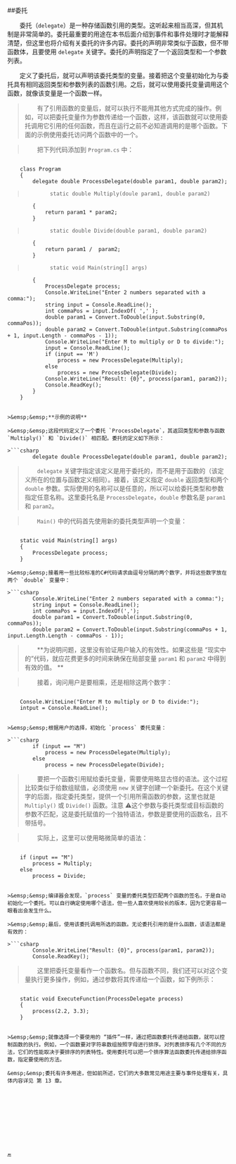 ##委托

&emsp;&emsp;委托（`delegate`）是一种存储函数引用的类型。这听起来相当高深，但其机制是非常简单的。委托最重要的用途在本书后面介绍到事件和事件处理时才能解释清楚，但这里也将介绍有关委托的许多内容。委托的声明非常类似于函数，但不带函数体，且要使用 `delegate` 关键字。委托的声明指定了一个返回类型和一个参数列表。

&emsp;&emsp;定义了委托后，就可以声明该委托类型的变量。接着把这个变量初始化为与委托具有相同返回类型和参数列表的函数引用。之后，就可以使用委托变量调用这个函数，就像该变量是一个函数一样。

>&emsp;&emsp;有了引用函数的变量后，就可以执行不能用其他方式完成的操作。例如，可以把委托变量作为参数传递给一个函数，这样，该函数就可以使用委托调用它引用的任何函数，而且在运行之前不必知道调用的是哪个函数。下面的示例使用委托访问两个函数中的一个。

>&emsp;&emsp;把下列代码添加到 `Program.cs` 中：

>```csharp
        class Program
        {
            delegate double ProcessDelegate(double param1, double param2);

>             static double Multiply(doule param1, double param2)
            {
                return param1 * param2;
            }

>             static double Divide(double param1, double param2)
            {
                return param1 /  param2;
            }

>             static void Main(string[] args)
            {
                ProcessDelegate process;
                Console.WriteLine("Enter 2 numbers separated with a comma:");
                string input = Console.ReadLine();
                int commaPos = input.IndexOf( ',' );
                double param1 = Convert.ToDouble(input.Substring(0, commaPos));
                double param2 = Convert.ToDouble(intput.Substring(commaPos + 1, input.Length - commaPos - 1));
                Console.WriteLine("Enter M to multiply or D to divide:");
                input = Console.ReadLine();
                if (input == 'M')
                    process = new ProcessDelegate(Multiply);
                else
                    process = new ProcessDelegate(Divide);
                Console.WriteLine("Result: {0}", process(param1, param2));
                Console.ReadKey();
            }
        }
```

>&emsp;&emsp;**示例的说明**

>&emsp;&emsp;这段代码定义了一个委托 `ProcessDelegate`，其返回类型和参数与函数 `Multiply()` 和 `Divide()` 相匹配。委托的定义如下所示：

>```csharp
        delegate double ProcessDelegate(double param1, double param2);
```

>&emsp;&emsp;`delegate` 关键字指定该定义是用于委托的，而不是用于函数的（该定义所在的位置与函数定义相同）。接着，该定义指定 `double` 返回类型和两个 `double` 参数。实际使用的名称可以是任意的，所以可以给委托类型和参数指定任意名称。这里委托名是 `ProcessDelegate`，`double` 参数名是 `param1` 和 `param2`。

>&emsp;&emsp;`Main()` 中的代码首先使用新的委托类型声明一个变量：

>```csharp
        static void Main(string[] args)
        {
            ProcessDelegate process;
        }
```
>&emsp;&emsp;接着用一些比较标准的C#代码请求由逗号分隔的两个数字，并将这些数字放在两个 `double` 变量中：

>```csharp
        Console.WriteLine("Enter 2 numbers separated with a comma:");
        string input = Console.ReadLine();
        int commaPos = input.IndexOf(',');
        double param1 = Convert.ToDouble(input.Substring(0, commaPos));
        double param2 = Convert.ToDouble(input.Substring(commaPos + 1, input.Length.Length - commaPos - 1));
```
>&emsp;&emsp;**为说明问题，这里没有验证用户输入的有效性。如果这些是 “现实中的”代码，就应花费更多的时间来确保在局部变量 `param1` 和 `param2` 中得到有效的值。 **

>&emsp;&emsp;接着，询问用户是要相乘，还是相除这两个数字：

>```csharp
        Console.WriteLine("Enter M to multiply or D to divide:");
        intput = Console.ReadLine();
```

>&emsp;&emsp;根据用户的选择，初始化 `process` 委托变量：

>```csharp
        if (input == "M")
            process = new ProcessDelegate(Multiply);
        else
            process = new ProcessDelegate(Divide);
```

>&emsp;&emsp;要把一个函数引用赋给委托变量，需要使用略显古怪的语法。这个过程比较类似于给数组赋值，必须使用 `new` 关键字创建一个新委托。在这个关键字的后面，指定委托类型，提供一个引用所需函数的参数，这里也就是 `Multiply()` 或 `Divide()` 函数。注意 ⚠️这个参数与委托类型或目标函数的参数不匹配，这是委托赋值的一个独特语法，参数是要使用的函数名，且不带括号。

>&emsp;&emsp;实际上，这里可以使用略微简单的语法：

>```csharp
        if (input == "M")
            process = Multiply;
        else
            process = Divide;
```

>&emsp;&emsp;编译器会发现，`process` 变量的委托类型匹配两个函数的签名，于是自动初始化一个委托。可以自行确定使用哪个语法，但一些人喜欢使用较长的版本，因为它更容易一眼看出会发生什么。

>&emsp;&emsp;最后，使用该委托调用所选的函数。无论委托引用的是什么函数，该语法都是有效的：

>```csharp
        Console.WriteLine("Result: {0}", process(param1, param2));
        Console.ReadKey();
```

>&emsp;&emsp;这里把委托变量看作一个函数名。但与函数不同，我们还可以对这个变量执行更多操作，例如，通过参数将其传递给一个函数，如下例所示：

>```csharp
        static void ExecuteFunction(ProcessDelegate process)
        {
            process(2.2, 3.3);
        }
```

>&emsp;&emsp;就像选择一个要使用的 “插件”一样，通过把函数委托传递给函数，就可以控制函数的执行。例如，一个函数要对字符串数组按照字母进行排序。对列表排序有几个不同的方法，它们的性能取决于要排序的列表特性。使用委托可以把一个排序算法函数委托传递给排序函数，指定要使用的方法。

&emsp;&emsp;委托有许多用途，但如前所述，它们的大多数常见用途主要与事件处理有关，具体内容详见 第 13 章。











🔚